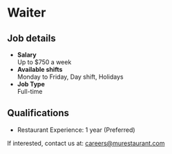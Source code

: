 # Waiter

## Job details

- **Salary**  
Up to $750 a week
- **Available shifts**  
Monday to Friday, Day shift, Holidays
- **Job Type**  
Full-time

## Qualifications

- Restaurant Experience: 1 year (Preferred)

If interested, contact us at: careers@murestaurant.com

